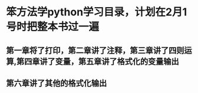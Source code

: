 # 笨方法学python学习目录，计划在2月1号时把整本书过一遍

## 第一章将了打印，第二章讲了注释，第三章讲了四则运算,第四章讲了变量，第五章讲了格式化的变量输出
## 第六章讲了其他的格式化输出
